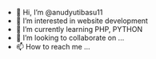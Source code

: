 - 👋 Hi, I’m @anudyutibasu11
- 👀 I’m interested in website development
- 🌱 I’m currently learning PHP, PYTHON
- 💞️ I’m looking to collaborate on ...
- 📫 How to reach me ...

<!---
anudyutibasu11/anudyutibasu11 is a ✨ special ✨ repository because its `README.md` (this file) appears on your GitHub profile.
You can click the Preview link to take a look at your changes.
--->
